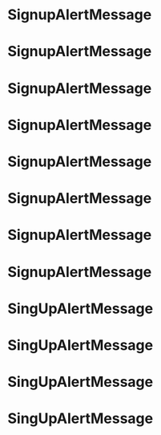 # SignupAlertMessage
# SignupAlertMessage
# SignupAlertMessage
# SignupAlertMessage
# SignupAlertMessage
# SignupAlertMessage
# SignupAlertMessage
# SignupAlertMessage
# SingUpAlertMessage
# SingUpAlertMessage
# SingUpAlertMessage
# SingUpAlertMessage
